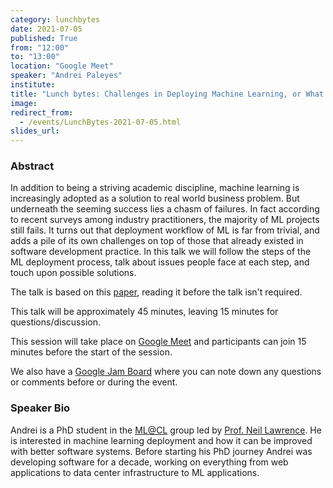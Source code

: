 ```yaml
---
category: lunchbytes
date: 2021-07-05
published: True
from: "12:00"
to: "13:00"
location: "Google Meet"
speaker: "Andrei Paleyes"
institute:
title: "Lunch bytes: Challenges in Deploying Machine Learning, or What is rarely talked about at ML conferences."
image:
redirect_from:
  - /events/LunchBytes-2021-07-05.html
slides_url:
---
```


### Abstract
In addition to being a striving academic discipline, machine learning is increasingly adopted as a solution to real world business problem. But underneath the seeming success lies a chasm of failures. In fact according to recent surveys among industry practitioners, the majority of ML projects still fails. It turns out that deployment workflow of ML is far from trivial, and adds a pile of its own challenges on top of those that already existed in software development practice. In this talk we will follow the steps of the ML deployment process, talk about issues people face at each step, and touch upon possible solutions.

The talk is based on this [paper](https://arxiv.org/abs/2011.09926), reading it before the talk isn't required.

This talk will be approximately 45 minutes, leaving 15 minutes for questions/discussion.

This session will take place on [Google Meet](https://meet.google.com/kxv-nvyh-cbt) and participants can join 15 minutes before the start of the session.


We also have a [Google Jam Board](https://jamboard.google.com/d/1pSGFJSjkKZd1jejTQrFP2Tro5Bllioto2Z68NjjOXbM/edit?usp=sharing) where you can note down any questions or comments before or during the event.

### Speaker Bio
Andrei is a PhD student in the [ML@CL](https://mlatcl.github.io/jekyll/update/2020/02/03/machine-learning-at-the-computer-lab.html) group led by [Prof. Neil Lawrence](https://inverseprobability.com/). He is interested in machine learning deployment and how it can be improved with better software systems. Before starting his PhD journey Andrei was developing software for a decade, working on everything from web applications to data center infrastructure to ML applications.

